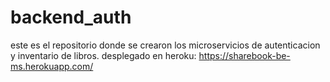 # backend_auth

este es el repositorio donde se crearon los microservicios de autenticacion y inventario de libros.
desplegado en heroku: https://sharebook-be-ms.herokuapp.com/
